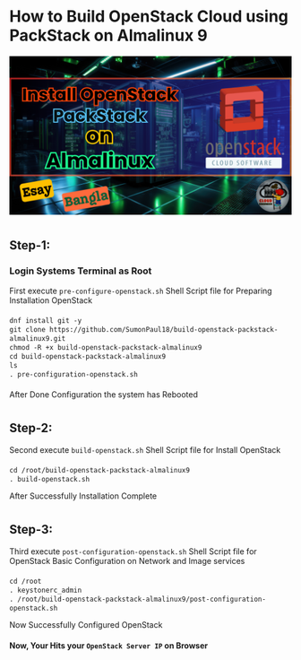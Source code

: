 # How to Build OpenStack Cloud using PackStack on Almalinux 9
#### 
![OpenStack](https://github.com/SumonPaul18/build-openstack-packstack-almalinux9/blob/main/InstallOpenStack.png)
#
## Step-1:
### Login Systems Terminal as Root

First execute `pre-configure-openstack.sh` Shell Script file for Preparing Installation OpenStack
####
    dnf install git -y
    git clone https://github.com/SumonPaul18/build-openstack-packstack-almalinux9.git
    chmod -R +x build-openstack-packstack-almalinux9
    cd build-openstack-packstack-almalinux9
    ls
    . pre-configuration-openstack.sh
####  
After Done Configuration the system has Rebooted
#
## Step-2:

Second execute `build-openstack.sh` Shell Script file for Install OpenStack
####
    cd /root/build-openstack-packstack-almalinux9
    . build-openstack.sh
After Successfully Installation Complete
#
## Step-3:
Third execute `post-configuration-openstack.sh` Shell Script file for OpenStack Basic Configuration on Network and Image services
####
    cd /root
    . keystonerc_admin
    . /root/build-openstack-packstack-almalinux9/post-configuration-openstack.sh
Now Successfully Configured OpenStack 

#### Now, Your Hits your `OpenStack Server IP` on Browser
